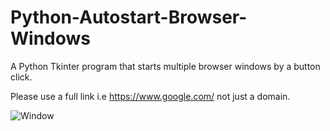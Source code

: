 # Python-Autostart-Browser-Windows
A Python Tkinter program that starts multiple browser windows by a button click.

Please use a full link i.e https://www.google.com/ not just a domain.

![Window](https://user-images.githubusercontent.com/54156166/82734842-c997c280-9d1d-11ea-9d0f-7318854198eb.png)

